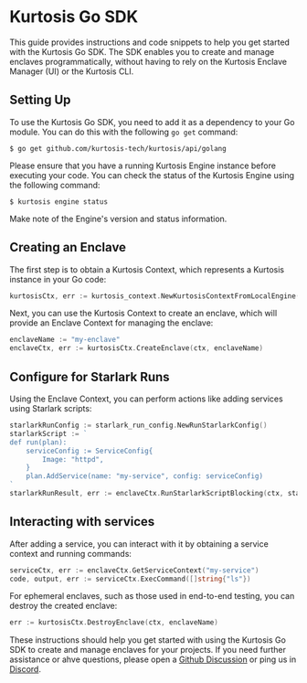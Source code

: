 # Kurtosis Go SDK

This guide provides instructions and code snippets to help you get started with the Kurtosis Go SDK. The SDK enables you to create and manage enclaves programmatically, without having to rely on the Kurtosis Enclave Manager (UI) or the Kurtosis CLI.

## Setting Up

To use the Kurtosis Go SDK, you need to add it as a dependency to your Go module. You can do this with the following `go get` command:

```console
$ go get github.com/kurtosis-tech/kurtosis/api/golang
```

Please ensure that you have a running Kurtosis Engine instance before executing your code. You can check the status of the Kurtosis Engine using the following command:

```console
$ kurtosis engine status
```

Make note of the Engine's version and status information.

## Creating an Enclave

The first step is to obtain a Kurtosis Context, which represents a Kurtosis instance in your Go code:

```go
kurtosisCtx, err := kurtosis_context.NewKurtosisContextFromLocalEngine()
```

Next, you can use the Kurtosis Context to create an enclave, which will provide an Enclave Context for managing the enclave:

```go
enclaveName := "my-enclave"
enclaveCtx, err := kurtosisCtx.CreateEnclave(ctx, enclaveName)
```

## Configure for Starlark Runs

Using the Enclave Context, you can perform actions like adding services using Starlark scripts:

```go
starlarkRunConfig := starlark_run_config.NewRunStarlarkConfig()
starlarkScript := `
def run(plan):
    serviceConfig := ServiceConfig{
        Image: "httpd",
    }
    plan.AddService(name: "my-service", config: serviceConfig)
`
starlarkRunResult, err := enclaveCtx.RunStarlarkScriptBlocking(ctx, starlarkScript, starlarkRunConfig)
```
## Interacting with services
After adding a service, you can interact with it by obtaining a service context and running commands:

```go
serviceCtx, err := enclaveCtx.GetServiceContext("my-service")
code, output, err := serviceCtx.ExecCommand([]string{"ls"})
```

For ephemeral enclaves, such as those used in end-to-end testing, you can destroy the created enclave:

```go
err := kurtosisCtx.DestroyEnclave(ctx, enclaveName)
```

These instructions should help you get started with using the Kurtosis Go SDK to create and manage enclaves for your projects. If you need further assistance or ahve questions, please open a [Github Discussion](https://github.com/kurtosis-tech/kurtosis/discussions/categories/q-a) or ping us in [Discord](https://discord.com/invite/HUapYX9RvV).